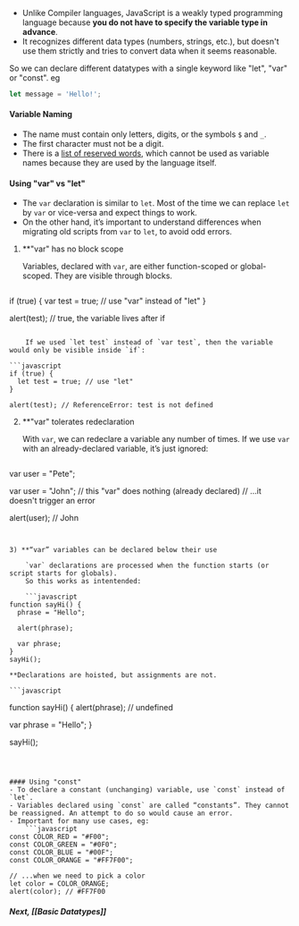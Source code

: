 
- Unlike Compiler languages, JavaScript is a weakly typed programming language because **you do not have to specify the variable type in advance**.
- It recognizes different data types (numbers, strings, etc.), but doesn't use them strictly and tries to convert data when it seems reasonable.

So we can declare different datatypes with a single keyword like "let", "var" or "const".
eg  
```javascript
let message = 'Hello!'; 
```



#### Variable Naming
- The name must contain only letters, digits, or the symbols `$` and `_`.
- The first character must not be a digit.
- There is a [list of reserved words](https://developer.mozilla.org/en-US/docs/Web/JavaScript/Reference/Lexical_grammar#Keywords), which cannot be used as variable names because they are used by the language itself.



#### Using "var" vs "let"

- The `var` declaration is similar to `let`. Most of the time we can replace `let` by `var` or vice-versa and expect things to work.
- On the other hand, it’s important to understand differences when migrating old scripts from `var` to `let`, to avoid odd errors.


1) **"var" has no block scope
   
	 Variables, declared with `var`, are either function-scoped or global-scoped. They are visible through blocks.
		 
	 ```javascript
if (true) {
  var test = true; // use "var" instead of "let"
}

alert(test); // true, the variable lives after if
```

	If we used `let test` instead of `var test`, then the variable would only be visible inside `if`:

```javascript
if (true) {
  let test = true; // use "let"
}

alert(test); // ReferenceError: test is not defined
```


2) **"var" tolerates redeclaration
   
	With `var`, we can redeclare a variable any number of times. If we use `var` with an already-declared variable, it’s just ignored:
	
	```javascript
var user = "Pete";

var user = "John"; // this "var" does nothing (already declared)
// ...it doesn't trigger an error

alert(user); // John
```


3) **“var” variables can be declared below their use
   
	`var` declarations are processed when the function starts (or script starts for globals).
	So this works as intentended:
	
	```javascript
function sayHi() {
  phrase = "Hello";

  alert(phrase);

  var phrase;
}
sayHi();
```


	**Declarations are hoisted, but assignments are not.
	
	```javascript
function sayHi() {
  alert(phrase); // undefined

  var phrase = "Hello";
}

sayHi(); 
```



#### Using "const"
- To declare a constant (unchanging) variable, use `const` instead of `let`.
- Variables declared using `const` are called “constants”. They cannot be reassigned. An attempt to do so would cause an error.
- Important for many use cases, eg:
	```javascript
const COLOR_RED = "#F00";
const COLOR_GREEN = "#0F0";
const COLOR_BLUE = "#00F";
const COLOR_ORANGE = "#FF7F00";

// ...when we need to pick a color
let color = COLOR_ORANGE;
alert(color); // #FF7F00
```


##### Next, [[Basic Datatypes]]
